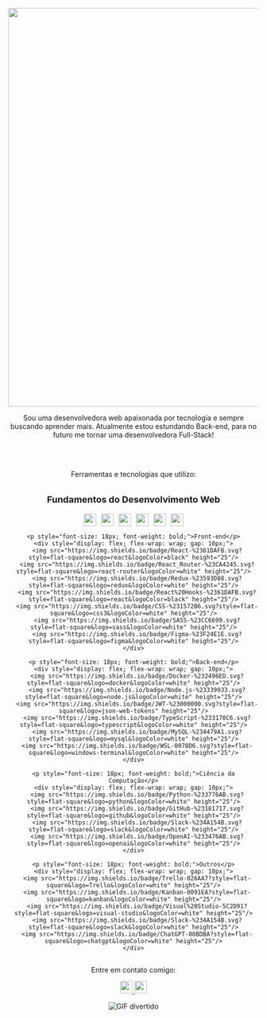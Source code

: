 <p align=center>
 <img align= center src="https://readme-typing-svg.demolab.com/?lines=Bem+vindo+ao+meu+repositório+Github+!+!+!&color=77dd77" width="800" />
 </p>
<p align=center>
Sou uma desenvolvedora web apaixonada por tecnologia e sempre buscando aprender mais. Atualmente estou estundando Back-end, para no futuro me tornar uma desenvolvedora Full-Stack!
</p>
<br><br>


  <p align="center">
   Ferramentas e tecnologias que utilizo:
  </p>
  <div style="display: flex; flex-direction: column; align-items: center; text-align: center;">
    <p style="font-size: 18px; font-weight: bold;">Fundamentos do Desenvolvimento Web</p>
    <div style="display: flex; flex-wrap: wrap; gap: 10px;">
      <img src="https://img.shields.io/badge/Unix-%232C2D72.svg?style=flat-square&logo=gnu-bash&logoColor=white" height="25"/>
      <img src="https://img.shields.io/badge/Git-%23F05032.svg?style=flat-square&logo=git&logoColor=white" height="25"/>
      <img src="https://img.shields.io/badge/JavaScript-%23F7DF1E.svg?style=flat-square&logo=javascript&logoColor=black" height="25"/>
      <img src="https://img.shields.io/badge/HTML5-%23E34F26.svg?style=flat-square&logo=html5&logoColor=white" height="25"/>
      <img src="https://img.shields.io/badge/CSS3-%231572B6.svg?style=flat-square&logo=css3&logoColor=white" height="25"/>
      <img src="https://img.shields.io/badge/JavaScript-%23F7DF1E.svg?style=flat-square&logo=javascript&logoColor=black" height="25"/>
    </div>

    <p style="font-size: 18px; font-weight: bold;">Front-end</p>
    <div style="display: flex; flex-wrap: wrap; gap: 10px;">
      <img src="https://img.shields.io/badge/React-%2361DAFB.svg?style=flat-square&logo=react&logoColor=black" height="25"/>
      <img src="https://img.shields.io/badge/React_Router-%23CA4245.svg?style=flat-square&logo=react-router&logoColor=white" height="25"/>
      <img src="https://img.shields.io/badge/Redux-%23593D88.svg?style=flat-square&logo=redux&logoColor=white" height="25"/>
      <img src="https://img.shields.io/badge/React%20Hooks-%2361DAFB.svg?style=flat-square&logo=react&logoColor=black" height="25"/>
      <img src="https://img.shields.io/badge/CSS-%231572B6.svg?style=flat-square&logo=css3&logoColor=white" height="25"/>
      <img src="https://img.shields.io/badge/SASS-%23CC6699.svg?style=flat-square&logo=sass&logoColor=white" height="25"/>
      <img src="https://img.shields.io/badge/Figma-%23F24E1E.svg?style=flat-square&logo=figma&logoColor=white" height="25"/>
    </div>

    <p style="font-size: 18px; font-weight: bold;">Back-end</p>
    <div style="display: flex; flex-wrap: wrap; gap: 10px;">
      <img src="https://img.shields.io/badge/Docker-%232496ED.svg?style=flat-square&logo=docker&logoColor=white" height="25"/>
      <img src="https://img.shields.io/badge/Node.js-%23339933.svg?style=flat-square&logo=node.js&logoColor=white" height="25"/>
      <img src="https://img.shields.io/badge/JWT-%23000000.svg?style=flat-square&logo=json-web-tokens" height="25"/>
      <img src="https://img.shields.io/badge/TypeScript-%233178C6.svg?style=flat-square&logo=typescript&logoColor=white" height="25"/>
      <img src="https://img.shields.io/badge/MySQL-%234479A1.svg?style=flat-square&logo=mysql&logoColor=white" height="25"/>
      <img src="https://img.shields.io/badge/WSL-0078D6.svg?style=flat-square&logo=windows-terminal&logoColor=white" height="25"/>
    </div>

    <p style="font-size: 18px; font-weight: bold;">Ciência da Computação</p>
    <div style="display: flex; flex-wrap: wrap; gap: 10px;">
      <img src="https://img.shields.io/badge/Python-%233776AB.svg?style=flat-square&logo=python&logoColor=white" height="25"/>
      <img src="https://img.shields.io/badge/GitHub-%23181717.svg?style=flat-square&logo=github&logoColor=white" height="25"/>
      <img src="https://img.shields.io/badge/Slack-%234A154B.svg?style=flat-square&logo=slack&logoColor=white" height="25"/>
      <img src="https://img.shields.io/badge/OpenAI-%233476AB.svg?style=flat-square&logo=openai&logoColor=white" height="25"/>
    </div>

    <p style="font-size: 18px; font-weight: bold;">Outros</p>
    <div style="display: flex; flex-wrap: wrap; gap: 10px;">
      <img src="https://img.shields.io/badge/Trello-026AA7?style=flat-square&logo=Trello&logoColor=white" height="25"/>
      <img src="https://img.shields.io/badge/Kanban-0091EA?style=flat-square&logo=kanban&logoColor=white" height="25"/>
      <img src="https://img.shields.io/badge/Visual%20Studio-5C2D91?style=flat-square&logo=visual-studio&logoColor=white" height="25"/>
      <img src="https://img.shields.io/badge/Slack-%234A154B.svg?style=flat-square&logo=slack&logoColor=white" height="25"/>
      <img src="https://img.shields.io/badge/ChatGPT-08BDBA?style=flat-square&logo=chatgpt&logoColor=white" height="25"/>
    </div>
  </div>

</p>
<p align=center>
Entre em contato comigo:
 </p>
<p align="center">
  <a href="mailto:kaahgonzalez99@gmail.com">
    <img src="https://img.shields.io/badge/Gmail-D14836?style=for-the-badge&logo=gmail&logoColor=white" height="25"/>
  </a>
  <a href="https://www.linkedin.com/in/karina-gonzalez-rebelo-dev/" target="_blank">
    <img src="https://img.shields.io/badge/LinkedIn-0077B5?style=for-the-badge&logo=linkedin&logoColor=white" height="25"/>
  </a>
</p>

<p align="center">
  <img src="https://media2.giphy.com/media/XO8RMtRaK73isIt0i2/giphy.gif?cid=ecf05e47xottqifxr5tvfkoijnwwzhm2o7ro7pmmppetw92z&rid=giphy.gif&ct=g" alt="GIF divertido"/>
</p>


